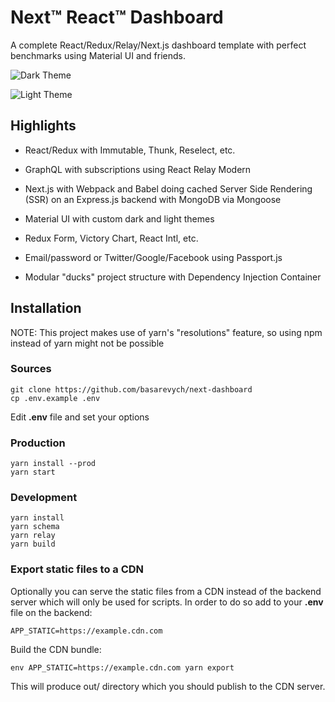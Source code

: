 # Next™ React™ Dashboard

A complete React/Redux/Relay/Next.js dashboard template with perfect benchmarks using Material UI and friends.

![Dark Theme](docs/dark.png "Dark Theme")

![Light Theme](docs/light.png "Light Theme")

## Highlights

- React/Redux with Immutable, Thunk, Reselect, etc.

- GraphQL with subscriptions using React Relay Modern

- Next.js with Webpack and Babel doing cached Server Side Rendering (SSR) on an Express.js backend with MongoDB via Mongoose

- Material UI with custom dark and light themes

- Redux Form, Victory Chart, React Intl, etc.

- Email/password or Twitter/Google/Facebook using Passport.js

- Modular "ducks" project structure with Dependency Injection Container

## Installation

NOTE: This project makes use of yarn's "resolutions" feature, so using npm instead of yarn might not be possible

### Sources

```
git clone https://github.com/basarevych/next-dashboard
cp .env.example .env
```

Edit **.env** file and set your options

### Production

```
yarn install --prod
yarn start
```

### Development

```
yarn install
yarn schema
yarn relay
yarn build
```

### Export static files to a CDN

Optionally you can serve the static files from a CDN instead of the backend server which will only be used
for scripts. In order to do so add to your **.env** file on the backend:

```
APP_STATIC=https://example.cdn.com
```

Build the CDN bundle:

```
env APP_STATIC=https://example.cdn.com yarn export
```

This will produce out/ directory which you should publish to the CDN server.
